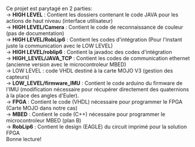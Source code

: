 Ce projet est parytagé en 2 parties:<br/>
    -> <b>HIGH LEVEL</b> : Contient les dossiers contenant le code JAVA pour les actions de haut niveau (interface utilisateur)<br/>
	-> <b>HIGH LEVEL/Camera</b> : Contient le code de reconnaissance de couleur (pas de documentation)<br/>
	-> <b>HIGH LEVEL/RobLip6</b> : Contient les codes d'intégration (Pour l'instant juste la communication avec le LOW LEVEL)<br/>
	-> <b>HIGH LEVEL/roblip6</b> : Contient la javadoc des codes d'intégration<br/>
	-> <b>HIGH_LEVEL/JAVA_TCP</b> : Contient les codes de communication ethernet (ancienne version avec le microcontroleur MBED)<br/>
	-> LOW LEVEL : code VHDL destiné à la carte MOJO V3 (gestion des capteurs)<br/>
    -> <b>LOW_LEVEL/firmware_IMU</b> : Contient le code arduino du firmware de l'IMU (modification nécessaire pour récupérer directement des quaternions à la place des angles d'Euler).<br/>
	-> <b>FPGA</b> : Contient le code (VHDL) nécessaire pour programmer le FPGA (Carte MOJO dans notre cas)<br/>
	-> <b>MBED</b> : Contient le code (C++) nécessaire pour programmer le microcontroleur MBED (plan B) <br/>
	-> <b>RobLip6</b> : Contient le design (EAGLE) du circuit imprimé pour la solution FPGA <br/>
Bonne lecture!
